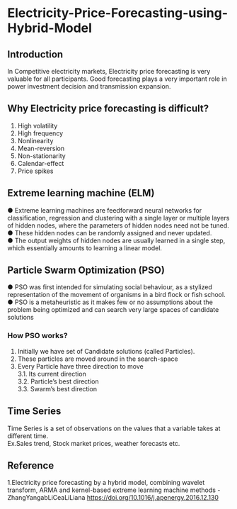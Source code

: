 # Electricity-Price-Forecasting-using-Hybrid-Model
## Introduction
In Competitive electricity markets, Electricity price forecasting is very valuable for all participants. Good forecasting plays a very important role in power investment decision and transmission expansion.

## Why Electricity price forecasting is difficult?
1. High volatility
2. High frequency
3. Nonlinearity
4. Mean-reversion
5. Non-stationarity
6. Calendar-effect
7. Price spikes

## Extreme learning machine (ELM)
● Extreme learning machines are feedforward neural networks for
classification, regression and clustering with a single layer or
multiple layers of hidden nodes, where the parameters of hidden
nodes need not be tuned.
<br/>● These hidden nodes can be randomly assigned and never
updated.
<br/>● The output weights of hidden nodes are usually learned in a
single step, which essentially amounts to learning a linear
model.

## Particle Swarm Optimization (PSO)
● PSO was first intended for simulating social behaviour, as a
stylized representation of the movement of organisms in a
bird flock or fish school.
<br/>● PSO is a metaheuristic as it makes few or no assumptions
about the problem being optimized and can search very large
spaces of candidate solutions
### How PSO works?
1. Initially we have set of Candidate solutions (called Particles).
2. These particles are moved around in the search-space
3. Every Particle have three direction to move
<br/>3.1. Its current direction
<br/>3.2. Particle’s best direction
<br/>3.3. Swarm’s best direction

## Time Series
Time Series is a set of observations on the
values that a variable takes at different time.
<br/>Ex.Sales trend, Stock market prices, weather
forecasts etc.

## Reference
1.Electricity price forecasting by a hybrid model, combining wavelet transform, ARMA and
kernel-based extreme learning machine methods - ZhangYangabLiCeaLiLiana
https://doi.org/10.1016/j.apenergy.2016.12.130
